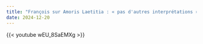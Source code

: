 ```yaml
---
title: "François sur Amoris Laetitia : « pas d'autres interprétations » que la Communion pour les adultères"
date: 2024-12-20
---
```


{{< youtube wEU_8SaEMXg >}}
